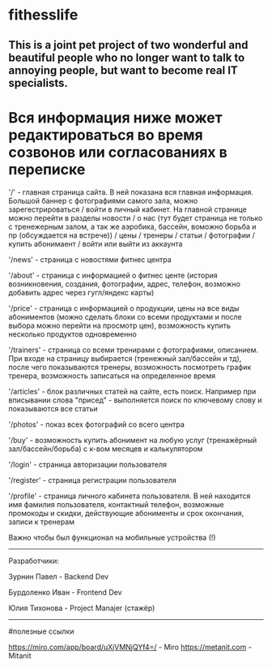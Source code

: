 # fithesslife
This is a joint pet project of two wonderful and beautiful people who no longer want to talk to annoying people, but want to become real IT specialists. 
----

# Вся информация ниже может редактироваться во время созвонов или согласованиях в переписке

'/' - главная страница сайта. В ней показана вся главная информация. Большой баннер с фотографиями самого зала, можно зарегестрироваться / войти в личный кабинет. На главной странице можно перейти в разделы новости / о нас (тут будет страница не только с тренежерным залом, а так же аэробика, бассейн, воможно борьба и пр (обсуждается на встрече)) / цены / тренеры / статьи / фотографии / купить абонимаент / войти или выйти из аккаунта

'/news' - страница с новостями фитнес центра

'/about' - страница с информацией о фитнес центе (история возникновения, создания, фотографии, адрес, телефон, возможно добавить адрес через гугл/яндекс карты)

'/price' - страница с информацией о продукции, цены на все виды абониментов (можно сделать блоки со всеми продуктами и после выбора можно перейти на просмотр цен), возможность купить несколько продуктов одновременно

'/trainers' - страница со всеми тренирами с фотографиями, описанием. При входе на страницу выбирается (тренежный зал/бассейн и тд), после чего показываются тренеры, возможность посмотреть график тренера, возможность записаться на определенное время

'/articles' - блок различных статей на сайте, есть поиск. Например при вписывании слова "присед" - выполняется поиск по ключевому слову и показываются все статьи

'/photos' - показ всех фотографий со всего центра

'/buy' - возможность купить абонимент на любую услуг (тренажёрный зал/бассейн/борьба) с к-вом месяцев и калькулятором

'/login' - страница авторизации пользователя

'/register' - страница регистрации пользователя

'/profile' - страница личного кабинета пользователя. В ней находится имя фамилия пользователя, контактный телефон, возможные промокоды и скидки, действующие абонименты и срок окончания, записи к тренерам

Важно чтобы был функционал на мобильные устройства (!)

---

Разработчики:

Зурнин Павел - Backend Dev

Бурдоленко Иван - Frontend Dev

Юлия Тихонова - Project Manajer (стажёр)

---

#полезные ссылки

https://miro.com/app/board/uXjVMNjQYf4=/ - Miro
https://metanit.com - Mitanit
